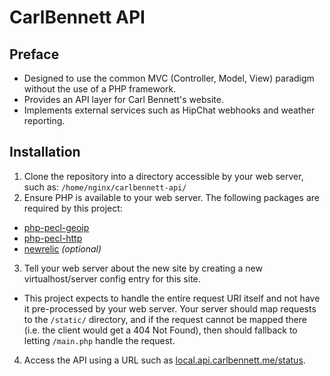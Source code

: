 # CarlBennett API
## Preface
- Designed to use the common MVC (Controller, Model, View) paradigm without the use of a PHP framework.
- Provides an API layer for Carl Bennett's website.
- Implements external services such as HipChat webhooks and weather reporting.

## Installation
1. Clone the repository into a directory accessible by your web server, such as: ```/home/nginx/carlbennett-api/```
2. Ensure PHP is available to your web server. The following packages are required by this project:
 - [php-pecl-geoip](https://php.net/manual/book.geoip.php)
 - [php-pecl-http](https://php.net/manual/http.install.php)
 - [newrelic](https://docs.newrelic.com/docs/agents/php-agent/getting-started/new-relic-php) _(optional)_
3. Tell your web server about the new site by creating a new virtualhost/server config entry for this site.
 - This project expects to handle the entire request URI itself and not have it pre-processed by your web server. Your server should map requests to the ```/static/``` directory, and if the request cannot be mapped there (i.e. the client would get a 404 Not Found), then should fallback to letting ```/main.php``` handle the request.
4. Access the API using a URL such as [local.api.carlbennett.me/status](https://local.api.carlbennett.me/status).
